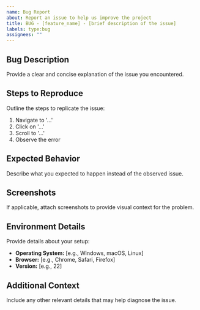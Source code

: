 ```yaml
---
name: Bug Report
about: Report an issue to help us improve the project
title: BUG - [feature_name] - [brief description of the issue]
labels: type:bug
assignees: ""
---
```


## Bug Description

Provide a clear and concise explanation of the issue you encountered.

## Steps to Reproduce

Outline the steps to replicate the issue:

1. Navigate to '...'
2. Click on '...'
3. Scroll to '...'
4. Observe the error

## Expected Behavior

Describe what you expected to happen instead of the observed issue.

## Screenshots

If applicable, attach screenshots to provide visual context for the problem.

## Environment Details

Provide details about your setup:

- **Operating System:** [e.g., Windows, macOS, Linux]
- **Browser:** [e.g., Chrome, Safari, Firefox]
- **Version:** [e.g., 22]

## Additional Context

Include any other relevant details that may help diagnose the issue.
